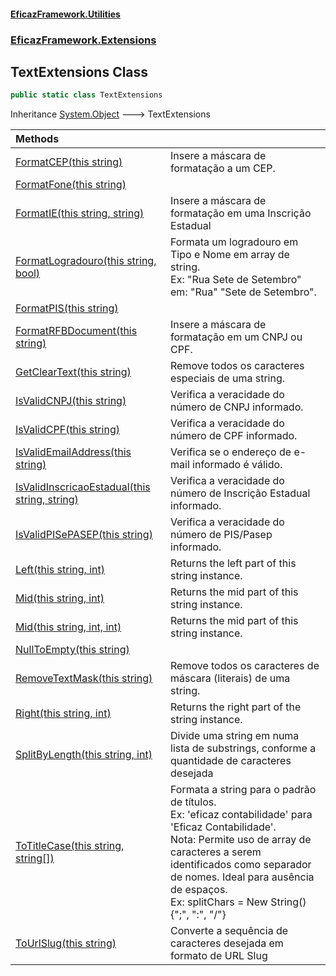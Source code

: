 #### [EficazFramework.Utilities](EficazFrameworkUtilities.md 'EficazFramework Utilities')
### [EficazFramework.Extensions](EficazFrameworkUtilities.md#EficazFramework.Extensions 'EficazFramework.Extensions')

## TextExtensions Class

```csharp
public static class TextExtensions
```

Inheritance [System.Object](https://docs.microsoft.com/en-us/dotnet/api/System.Object 'System.Object') &#129106; TextExtensions

| Methods | |
| :--- | :--- |
| [FormatCEP(this string)](EficazFramework.Extensions/TextExtensions/FormatCEP(thisstring).md 'EficazFramework.Extensions.TextExtensions.FormatCEP(this string)') | Insere a máscara de formatação a um CEP. |
| [FormatFone(this string)](EficazFramework.Extensions/TextExtensions/FormatFone(thisstring).md 'EficazFramework.Extensions.TextExtensions.FormatFone(this string)') | |
| [FormatIE(this string, string)](EficazFramework.Extensions/TextExtensions/FormatIE(thisstring,string).md 'EficazFramework.Extensions.TextExtensions.FormatIE(this string, string)') | Insere a máscara de formatação em uma Inscrição Estadual |
| [FormatLogradouro(this string, bool)](EficazFramework.Extensions/TextExtensions/FormatLogradouro(thisstring,bool).md 'EficazFramework.Extensions.TextExtensions.FormatLogradouro(this string, bool)') | Formata um logradouro em Tipo e Nome em array de string.<br/>Ex: "Rua Sete de Setembro" em: "Rua" "Sete de Setembro". |
| [FormatPIS(this string)](EficazFramework.Extensions/TextExtensions/FormatPIS(thisstring).md 'EficazFramework.Extensions.TextExtensions.FormatPIS(this string)') | |
| [FormatRFBDocument(this string)](EficazFramework.Extensions/TextExtensions/FormatRFBDocument(thisstring).md 'EficazFramework.Extensions.TextExtensions.FormatRFBDocument(this string)') | Insere a máscara de formatação em um CNPJ ou CPF. |
| [GetClearText(this string)](EficazFramework.Extensions/TextExtensions/GetClearText(thisstring).md 'EficazFramework.Extensions.TextExtensions.GetClearText(this string)') | Remove todos os caracteres especiais de uma string. |
| [IsValidCNPJ(this string)](EficazFramework.Extensions/TextExtensions/IsValidCNPJ(thisstring).md 'EficazFramework.Extensions.TextExtensions.IsValidCNPJ(this string)') | Verifica a veracidade do número de CNPJ informado. |
| [IsValidCPF(this string)](EficazFramework.Extensions/TextExtensions/IsValidCPF(thisstring).md 'EficazFramework.Extensions.TextExtensions.IsValidCPF(this string)') | Verifica a veracidade do número de CPF informado. |
| [IsValidEmailAddress(this string)](EficazFramework.Extensions/TextExtensions/IsValidEmailAddress(thisstring).md 'EficazFramework.Extensions.TextExtensions.IsValidEmailAddress(this string)') | Verifica se o endereço de e-mail informado é válido. |
| [IsValidInscricaoEstadual(this string, string)](EficazFramework.Extensions/TextExtensions/IsValidInscricaoEstadual(thisstring,string).md 'EficazFramework.Extensions.TextExtensions.IsValidInscricaoEstadual(this string, string)') | Verifica a veracidade do número de Inscrição Estadual informado. |
| [IsValidPISePASEP(this string)](EficazFramework.Extensions/TextExtensions/IsValidPISePASEP(thisstring).md 'EficazFramework.Extensions.TextExtensions.IsValidPISePASEP(this string)') | Verifica a veracidade do número de PIS/Pasep informado. |
| [Left(this string, int)](EficazFramework.Extensions/TextExtensions/Left(thisstring,int).md 'EficazFramework.Extensions.TextExtensions.Left(this string, int)') | Returns the left part of this string instance. |
| [Mid(this string, int)](EficazFramework.Extensions/TextExtensions/Mid(thisstring,int).md 'EficazFramework.Extensions.TextExtensions.Mid(this string, int)') | Returns the mid part of this string instance. |
| [Mid(this string, int, int)](EficazFramework.Extensions/TextExtensions/Mid(thisstring,int,int).md 'EficazFramework.Extensions.TextExtensions.Mid(this string, int, int)') | Returns the mid part of this string instance. |
| [NullToEmpty(this string)](EficazFramework.Extensions/TextExtensions/NullToEmpty(thisstring).md 'EficazFramework.Extensions.TextExtensions.NullToEmpty(this string)') | |
| [RemoveTextMask(this string)](EficazFramework.Extensions/TextExtensions/RemoveTextMask(thisstring).md 'EficazFramework.Extensions.TextExtensions.RemoveTextMask(this string)') | Remove todos os caracteres de máscara (literais) de uma string. |
| [Right(this string, int)](EficazFramework.Extensions/TextExtensions/Right(thisstring,int).md 'EficazFramework.Extensions.TextExtensions.Right(this string, int)') | Returns the right part of the string instance. |
| [SplitByLength(this string, int)](EficazFramework.Extensions/TextExtensions/SplitByLength(thisstring,int).md 'EficazFramework.Extensions.TextExtensions.SplitByLength(this string, int)') | Divide uma string em numa lista de substrings, conforme a quantidade de caracteres desejada |
| [ToTitleCase(this string, string[])](EficazFramework.Extensions/TextExtensions/ToTitleCase(thisstring,string[]).md 'EficazFramework.Extensions.TextExtensions.ToTitleCase(this string, string[])') | Formata a string para o padrão de títulos.<br/>Ex: 'eficaz contabilidade' para 'Eficaz Contabilidade'.<br/>Nota: Permite uso de array de caracteres a serem identificados como separador de nomes. Ideal para ausência de espaços.<br/>Ex: splitChars = New String() {";", ":", "/"} |
| [ToUrlSlug(this string)](EficazFramework.Extensions/TextExtensions/ToUrlSlug(thisstring).md 'EficazFramework.Extensions.TextExtensions.ToUrlSlug(this string)') | Converte a sequência de caracteres desejada em formato de URL Slug |
